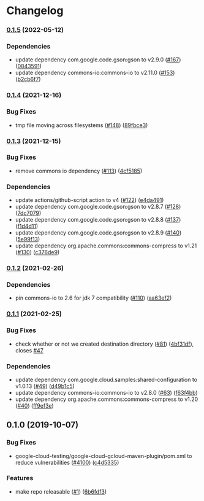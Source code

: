 # Changelog

### [0.1.5](https://github.com/googleapis/java-gcloud-maven-plugin/compare/v0.1.4...v0.1.5) (2022-05-12)


### Dependencies

* update dependency com.google.code.gson:gson to v2.9.0 ([#167](https://github.com/googleapis/java-gcloud-maven-plugin/issues/167)) ([0843591](https://github.com/googleapis/java-gcloud-maven-plugin/commit/0843591ea675dc16db9c72275ebd1fb8c5d97b4d))
* update dependency commons-io:commons-io to v2.11.0 ([#153](https://github.com/googleapis/java-gcloud-maven-plugin/issues/153)) ([b2cb6f7](https://github.com/googleapis/java-gcloud-maven-plugin/commit/b2cb6f714048517fb7ea2fd6f1025b47400081e3))

### [0.1.4](https://www.github.com/googleapis/java-gcloud-maven-plugin/compare/v0.1.3...v0.1.4) (2021-12-16)


### Bug Fixes

* tmp file moving across filesystems ([#148](https://www.github.com/googleapis/java-gcloud-maven-plugin/issues/148)) ([89fbce3](https://www.github.com/googleapis/java-gcloud-maven-plugin/commit/89fbce3218cfb9304d416f9ba6e45db147ac56c0))

### [0.1.3](https://www.github.com/googleapis/java-gcloud-maven-plugin/compare/v0.1.2...v0.1.3) (2021-12-15)


### Bug Fixes

* remove commons io dependency ([#113](https://www.github.com/googleapis/java-gcloud-maven-plugin/issues/113)) ([4cf5185](https://www.github.com/googleapis/java-gcloud-maven-plugin/commit/4cf51852779c55b4dd9f5e636b4227c0ab053ae1))


### Dependencies

* update actions/github-script action to v4 ([#122](https://www.github.com/googleapis/java-gcloud-maven-plugin/issues/122)) ([e4da491](https://www.github.com/googleapis/java-gcloud-maven-plugin/commit/e4da4917da5a319f61c1e9e47eb9946b61755af0))
* update dependency com.google.code.gson:gson to v2.8.7 ([#128](https://www.github.com/googleapis/java-gcloud-maven-plugin/issues/128)) ([7dc7079](https://www.github.com/googleapis/java-gcloud-maven-plugin/commit/7dc7079016928b16641838d6551d0a6e98fa4060))
* update dependency com.google.code.gson:gson to v2.8.8 ([#137](https://www.github.com/googleapis/java-gcloud-maven-plugin/issues/137)) ([f1d4d11](https://www.github.com/googleapis/java-gcloud-maven-plugin/commit/f1d4d11d4146a9251f887b6c7c8eb3e2094b2999))
* update dependency com.google.code.gson:gson to v2.8.9 ([#140](https://www.github.com/googleapis/java-gcloud-maven-plugin/issues/140)) ([5e99f13](https://www.github.com/googleapis/java-gcloud-maven-plugin/commit/5e99f132937936f1558e64eaeb050cd0a5783824))
* update dependency org.apache.commons:commons-compress to v1.21 ([#130](https://www.github.com/googleapis/java-gcloud-maven-plugin/issues/130)) ([c376de9](https://www.github.com/googleapis/java-gcloud-maven-plugin/commit/c376de925d7db2c2aa1da64ad5b20e4c9912fc4b))

### [0.1.2](https://www.github.com/googleapis/java-gcloud-maven-plugin/compare/v0.1.1...v0.1.2) (2021-02-26)


### Dependencies

* pin commons-io to 2.6 for jdk 7 compatibility ([#110](https://www.github.com/googleapis/java-gcloud-maven-plugin/issues/110)) ([aa63ef2](https://www.github.com/googleapis/java-gcloud-maven-plugin/commit/aa63ef257d653edf5e480803efc8fcb1282afbb6))

### [0.1.1](https://www.github.com/googleapis/java-gcloud-maven-plugin/compare/v0.1.0...v0.1.1) (2021-02-25)


### Bug Fixes

* check whether or not we created destination directory ([#81](https://www.github.com/googleapis/java-gcloud-maven-plugin/issues/81)) ([4bf31df](https://www.github.com/googleapis/java-gcloud-maven-plugin/commit/4bf31df4fa1f99f8223d745ea396d3e0ed2bf886)), closes [#47](https://www.github.com/googleapis/java-gcloud-maven-plugin/issues/47)


### Dependencies

* update dependency com.google.cloud.samples:shared-configuration to v1.0.13 ([#49](https://www.github.com/googleapis/java-gcloud-maven-plugin/issues/49)) ([d49b1c5](https://www.github.com/googleapis/java-gcloud-maven-plugin/commit/d49b1c5237e86627f2d13cb317ef9a4a393e89cc))
* update dependency commons-io:commons-io to v2.8.0 ([#63](https://www.github.com/googleapis/java-gcloud-maven-plugin/issues/63)) ([f63f4bb](https://www.github.com/googleapis/java-gcloud-maven-plugin/commit/f63f4bb0013f7874dd6ca348f1a47e922075e162))
* update dependency org.apache.commons:commons-compress to v1.20 ([#40](https://www.github.com/googleapis/java-gcloud-maven-plugin/issues/40)) ([ff9ef3e](https://www.github.com/googleapis/java-gcloud-maven-plugin/commit/ff9ef3e84c732318aac1e8e65d3658b9a5bb2663))

## 0.1.0 (2019-10-07)


### Bug Fixes

* google-cloud-testing/google-cloud-gcloud-maven-plugin/pom.xml to reduce vulnerabilities ([#4100](https://www.github.com/googleapis/java-gcloud-maven-plugin/issues/4100)) ([c4d5335](https://www.github.com/googleapis/java-gcloud-maven-plugin/commit/c4d5335))


### Features

* make repo releasable ([#1](https://www.github.com/googleapis/java-gcloud-maven-plugin/issues/1)) ([6b6fdf3](https://www.github.com/googleapis/java-gcloud-maven-plugin/commit/6b6fdf3))
